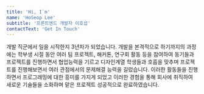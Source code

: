 ```yaml
---
title: 'Hi, I`m'
name: 'HoSeop Lee'
subtitle: '프론트엔드 개발자 이호섭'
contactText: 'Get In Touch'
---
```


개발 직군에서 일을 시작한지 3년차가 되었습니다. 개발을 본격적으로 하기까지의 과정에는 학부생 시절 동안 여러 팀 프로젝트, 해커톤, 연구회 활동 등을 참여하여 동기들과 프로젝트를 진행하면서 협업능력을 기르고 디자인계열 학생들과 호흡을 맞추며 프로젝트를 진행해보면서 여러 관점에서의 문제해결 능력을 길렀습니다. 이러한 활동들을 진행하면서 프로그래밍에 대한 흥미를 가지게 되었고 이러한 경험을 통해 회사에 취직하여 새로운 기술들을 소화하며 맡은 프로젝트 성공적으로 완료하였습니다.
